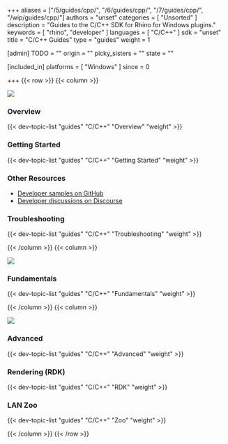 +++
aliases = ["/5/guides/cpp/", "/6/guides/cpp/", "/7/guides/cpp/", "/wip/guides/cpp/"]
authors = "unset"
categories = [ "Unsorted" ]
description = "Guides to the C/C++ SDK for Rhino for Windows plugins."
keywords = [ "rhino", "developer" ]
languages = [ "C/C++" ]
sdk = "unset"
title = "C/C++ Guides"
type = "guides"
weight = 1

[admin]
TODO = ""
origin = ""
picky_sisters = ""
state = ""

[included_in]
platforms = [ "Windows" ]
since = 0

+++
{{< row >}}
{{< column >}}

<!--the .snagit project for this image can be found next to the image -->
[<img src="/images/cpp-guides-col1.png">](/guides/cpp/what-is-the-cpp-sdk/)

### Overview

{{< dev-topic-list "guides" "C/C++" "Overview" "weight" >}}

### Getting Started

{{< dev-topic-list "guides" "C/C++" "Getting Started" "weight" >}}

### Other Resources
- [Developer samples on GitHub](https://github.com/mcneel/rhino-developer-samples/tree/7)
- [Developer discussions on Discourse](https://discourse.mcneel.com/c/rhino-developer)

### Troubleshooting

{{< dev-topic-list "guides" "C/C++" "Troubleshooting" "weight" >}}

{{< /column >}}
{{< column >}}

<!--the .snagit project for this image can be found next to the image -->
[<img src="/images/cpp-guides-col2.png">](/guides/cpp/adding-command-line-options/)

### Fundamentals

{{< dev-topic-list "guides" "C/C++" "Fundamentals" "weight" >}}

{{< /column >}}
{{< column >}}

<!--the .snagit project for this image can be found next to the image -->
[<img src="/images/cpp-guides-col3.png">](/guides/cpp/drawing-arrowheads-in-display-conduits/)

### Advanced

{{< dev-topic-list "guides" "C/C++" "Advanced" "weight" >}}

### Rendering (RDK)

{{< dev-topic-list "guides" "C/C++" "RDK" "weight" >}}

### LAN Zoo

{{< dev-topic-list "guides" "C/C++" "Zoo" "weight" >}}

{{< /column >}}
{{< /row >}}
